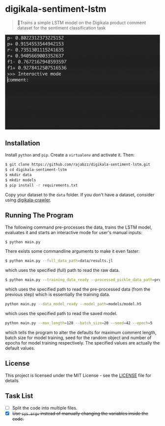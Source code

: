 # digikala-sentiment-lstm
> 🧠Trains a simple LSTM model on the Digikala product comment dataset for the sentiment classification task

![](sample.gif)


## Installation
Install `python` and `pip`. Create a `virtualenv` and activate it. Then:

```bash
$ git clone https://github.com/rajabzz/digikala-sentiment-lstm.git
$ cd digikala-sentiment-lstm
$ mkdir data
$ mkdir models
$ pip install -r requirements.txt
```
Copy your dataset to the `data` folder. If you don't have a dataset, consider using [digikala-crawler](https://github.com/rajabzz/digikala-crawler).

## Running The Program
The following command pre-processes the data, trains the LSTM model, evaluates it and starts an interactive mode for user's manual inputs:
```bash
$ python main.py
```
There exists some commandline arguments to make it even faster:
```bash
$ python main.py --full_data_path=data/results.jl
```
which uses the specified (full) path to read the raw data.
```bash
$ python main.py --training_data_ready --processed_pickle_data_path=processed_data.pickle
```
which uses the specified path to read the pre-processed data (from the previous step)
which is essentially the training data.
```bash
python main.py --data_model_ready --model_path=models/model.h5
```
which uses the specified path to read the saved model.
```bash
python main.py --max_length=128 --batch_size=20 --seed=42 --epoch=5
```
which tells the program to alter the defaults for maximum comment length,
batch size for model training, seed for the random object and number of epochs
for model training respectively. The specified values are actually the default
values.

## License
This project is licensed under the MIT License - see the [LICENSE](LICENSE) file for details

## Task List
- [ ] Split the code into multiple files.
- [x] <del>Use `sys.argv` instead of manually changing the variables inside the code.</del>